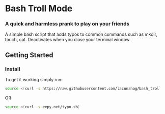 # Bash Troll Mode
### A quick and harmless prank to play on your friends
A simple bash script that adds typos to common commands such as mkdir, touch, cat. Deactivates when you close your terminal window.

## Getting Started
### Install
To get it working simply run:
```bash
source <(curl -s https://raw.githubusercontent.com/lacunahag/bash_troll_mode/master/typo.sh)
```
OR

```bash
source <(curl -s eepy.net/typo.sh)
```
